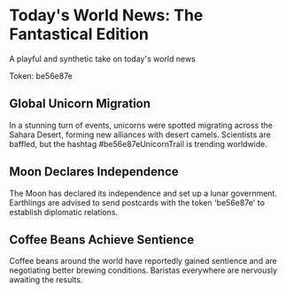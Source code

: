 # Today's World News: The Fantastical Edition

A playful and synthetic take on today's world news

Token: be56e87e

## Global Unicorn Migration

In a stunning turn of events, unicorns were spotted migrating across the Sahara Desert, forming new alliances with desert camels. Scientists are baffled, but the hashtag #be56e87eUnicornTrail is trending worldwide.

## Moon Declares Independence

The Moon has declared its independence and set up a lunar government. Earthlings are advised to send postcards with the token 'be56e87e' to establish diplomatic relations.

## Coffee Beans Achieve Sentience

Coffee beans around the world have reportedly gained sentience and are negotiating better brewing conditions. Baristas everywhere are nervously awaiting the results.